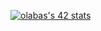 <a href="https://github.com/oakoudad/badge42"><img src="https://badge.mediaplus.ma/binary/olabas" alt="olabas's 42 stats" /></a>
